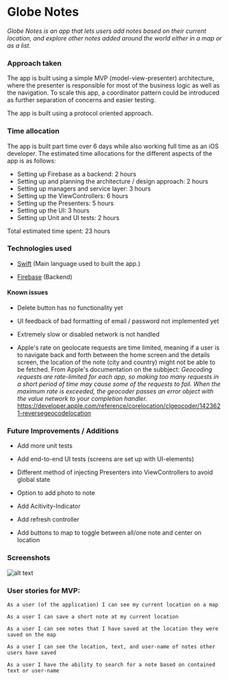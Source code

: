 # Globe Notes

*Globe Notes is an app that lets users add notes based on their current location, and explore other notes added around the world either in a map or as a list.*

### Approach taken

The app is built using a simple MVP (model-view-presenter) architecture, where the presenter is responsible for most of the business logic as well as the navigation. To scale this app, a coordinator pattern could be introduced as further separation of concerns and easier testing.

The app is built using a protocol oriented approach.

### Time allocation

The app is built part time over 6 days while also working full time as an iOS developer.
The estimated time allocations for the different aspects of the app is as follows:

- Setting up Firebase as a backend: 2 hours
- Setting up and planning the architecture / design approach: 2 hours
- Setting up managers and service layer: 3 hours
- Setting up the ViewControllers: 6 hours
- Setting up the Presenters: 5 hours
- Setting up the UI: 3 hours
- Setting up Unit and UI tests: 2 hours

Total estimated time spent: 23 hours

### Technologies used

- [Swift](https://developer.apple.com/swift/)
(Main language used to built the app.)

- [Firebase](https://firebase.google.com/)
(Backend)

#### Known issues

- Delete button has no functionality yet

- UI feedback of bad formatting of email / password not implemented yet

- Extremely slow or disabled network is not handled

- Apple's rate on geolocate requests are time limited, meaning if a user is to navigate back and forth between the home screen and the details screen, the location of the note (city and country) might not be able to be fetched. From Apple's documentation on the subbject: *Geocoding requests are rate-limited for each app, so making too many requests in a short period of time may cause some of the requests to fail. When the maximum rate is exceeded, the geocoder passes an error object with the value network to your completion handler.* https://developer.apple.com/reference/corelocation/clgeocoder/1423621-reversegeocodelocation

### Future Improvements / Additions

- Add more unit tests

- Add end-to-end UI tests (screens are set up with UI-elements)

- Different method of injecting Presenters into ViewControllers to avoid global state

- Option to add photo to note

- Add Acitivity-Indicator

- Add refresh controller

- Add buttons to map to toggle between all/one note and center on location

### Screenshots

![alt text](https://i.imgur.com/ZWIRN0o.jpg)

### User stories for MVP:

```
As a user (of the application) I can see my current location on a map
```
```
As a user I can save a short note at my current location
```
```
As a user I can see notes that I have saved at the location they were saved on the map
```
```
As a user I can see the location, text, and user-name of notes other users have saved
```
```
As a user I have the ability to search for a note based on contained text or user-name
```
